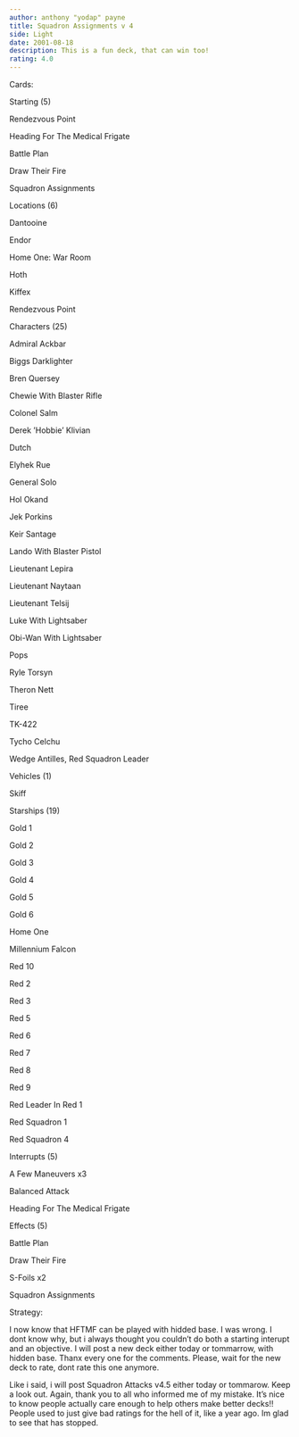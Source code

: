 ```yaml
---
author: anthony "yodap" payne
title: Squadron Assignments v 4
side: Light
date: 2001-08-18
description: This is a fun deck, that can win too!
rating: 4.0
---
```

Cards: 

Starting (5) 
Rendezvous Point 
Heading For The Medical Frigate 
Battle Plan 
Draw Their Fire 
Squadron Assignments 

Locations (6) 
Dantooine 
Endor 
Home One: War Room 
Hoth 
Kiffex 
Rendezvous Point 

Characters (25) 
Admiral Ackbar 
Biggs Darklighter 
Bren Quersey 
Chewie With Blaster Rifle 
Colonel Salm 
Derek &#8217;Hobbie&#8217; Klivian 
Dutch 
Elyhek Rue 
General Solo 
Hol Okand 
Jek Porkins 
Keir Santage 
Lando With Blaster Pistol 
Lieutenant Lepira 
Lieutenant Naytaan 
Lieutenant Telsij 
Luke With Lightsaber 
Obi-Wan With Lightsaber 
Pops 
Ryle Torsyn 
Theron Nett 
Tiree 
TK-422 
Tycho Celchu 
Wedge Antilles, Red Squadron Leader 

Vehicles (1) 
Skiff 

Starships (19) 
Gold 1 
Gold 2 
Gold 3 
Gold 4 
Gold 5 
Gold 6 
Home One 
Millennium Falcon 
Red 10 
Red 2 
Red 3 
Red 5 
Red 6 
Red 7 
Red 8 
Red 9 
Red Leader In Red 1 
Red Squadron 1 
Red Squadron 4 

Interrupts (5) 
A Few Maneuvers x3 
Balanced Attack 
Heading For The Medical Frigate 

Effects (5) 
Battle Plan 
Draw Their Fire 
S-Foils x2 
Squadron Assignments  

Strategy: 

I now know that HFTMF can be played with hidded base. I was wrong. I dont know why, but i always thought you couldn’t do both a starting interupt and an objective. I will post a new deck either today or tommarrow, with hidden base. Thanx every one for the comments. Please, wait for the new deck to rate, dont rate this one anymore.

Like i said, i will post Squadron Attacks v4.5 either today or tommarow. Keep a look out. Again, thank you to all who informed me of my mistake. It’s nice to know people actually care enough to help others make better decks!! People used to just give bad ratings for the hell of it, like a year ago. Im glad to see that has stopped. 
